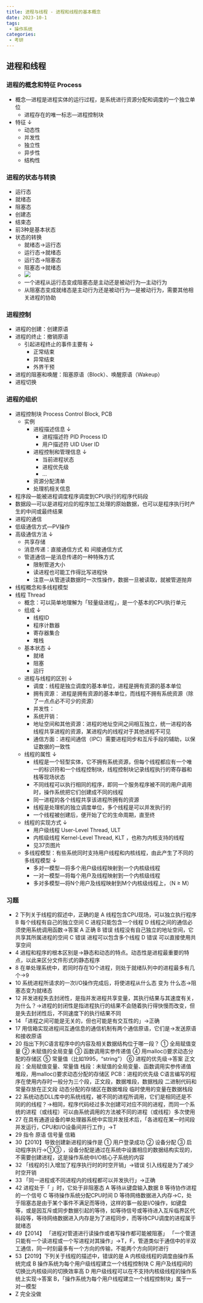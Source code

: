 ```yaml
---
title: 进程与线程 - 进程和线程的基本概念
date: 2023-10-1
tags:
 - 操作系统
categories:
 - 考研
---
```


## 进程和线程

### 进程的概念和特征 Process
- 概念―进程是进程实体的运行过程，是系统进行资源分配和调度的一个独立单位
    - 进程存在的唯一标志―进程控制块
- 特征 ↓ 
    - 动态性
    - 并发性
    - 独立性
    - 异步性
    - 结构性
### 进程的状态与转换
- 运行态
- 就绪态
- 阻塞态
- 创建态
- 结束态
- 前3种是基本状态
- 状态的转换
    - 就绪态→运行态
    - 运行态→就绪态
    - 运行态→阻塞态
    - 阻塞态→就绪态
    - ![](https://th.bing.com/th/id/Rac88fec7ff0914ae100f5e5e16e8dcfe?rik=7YelQuouaD%2bGjA&riu=http%3a%2f%2fbbs.yanzhishi.cn%2fimage%2fshow%2fattachments-2020-06-xiLvreQp5eddd748e949a.jpg&ehk=ltevwD1oUrnv7VDTg627MgfwonKq5e28Z%2bNCcgsA8E8%3d&risl=&pid=ImgRaw)
    - 一个进程从运行态变成阻塞态是主动还是被动行为―主动行为
    - 从阻塞态变成就绪态是主动行为还是被动行为―是被动行为，需要其他相关进程的协助
### 进程控制
- 进程的创建：创建原语
- 进程的终止：撤销原语
    - 引起进程终止的事件主要有 ↓ 
        - 正常结束
        - 异常结束
        - 外界干预
- 进程的阻塞和唤醒：阻塞原语（Block）、唤醒原语（Wakeup）
- 进程切换
### 进程的组织
- 进程控制块 Process Control Block, PCB
    - 实例
        - 进程描述信息 ↓ 
            - 进程描述符 PID Process ID
            - 用户描述符 UID User ID
        - 进程控制和管理信息 ↓ 
            - 当前进程状态
            - 进程优先级
            - ...
        - 资源分配清单
        - 处理机相关信息
- 程序段―能被进程调度程序调度到CPU执行的程序代码段
- 数据段―可以是进程对应的程序加工处理的原始数据，也可以是程序执行时产生的中间或最终结果
- 进程的通信
- 低级通信方式―PV操作
- 高级通信方法 ↓ 
    - 共享存储
    - 消息传递：直接通信方式 和 间接通信方式
    - 管道通信―是消息传递的一种特殊方式
        - 限制管道大小
        - 读进程也可能工作得比写进程快
        - 注意―从管道读数据时一次性操作，数据一旦被读取，就被管道抛弃
- 线程概念和多线程模型
- 线程 Thread
    - 概念：可以简单地理解为「轻量级进程」，是一个基本的CPU执行单元
    - 组成 ↓ 
        - 线程ID
        - 程序计数器
        - 寄存器集合
        - 堆栈
    - 基本状态 ↓ 
        - 就绪
        - 阻塞
        - 运行
    - 进程与线程的区别 ↓ 
        - 调度：线程是独立调度的基本单位，进程是拥有资源的基本单位
        - 拥有资源： 进程是拥有资源的基本单位，而线程不拥有系统资源（除了一点点必不可少的资源）
        - 并发性：
        - 系统开销：
        - 地址空间和其他资源：进程的地址空间之间相互独立，统一进程的各线程共享进程的资源，某进程内的线程对于其他进程不可见
        - 通信方面：进程间通信（IPC）需要进程同步和互斥手段的辅助，以保证数据的一致性
    - 线程的属性 ↓ 
        - 线程是一个轻型实体，它不拥有系统资源，但每个线程都应有一个唯一的标识符和一个线程控制块，线程控制块记录线程执行的寄存器和栈等现场状态
        - 不同线程可以执行相同的程序，即同一个服务程序被不同的用户调用时，操作系统把它们创建成不同的线程
        - 同一进程的各个线程共享该进程所拥有的资源
        - 线程是处理机的独立调度单位，多个线程是可以并发执行的
        - 一个线程被创建后，便开始了它的生命周期，直至终
    - 线程的实现方式 ↓ 
        - 用户级线程 User-Level Thread, ULT
        - 内核级线程 Kernel-Level Thread, KLT ，也称为内核支持的线程
        - 见37页图片
    - 多线程模型：有些系统同时支持用户线程和内核线程，由此产生了不同的多线程模型 ↓ 
        - 多对一模型―将多个用户级线程映射到一个内核级线程
        - 一对一模型―将每个用户及线程映射到一个内核级线程
        - 多对多模型―将N个用户及线程映射到M个内核级线程上，（N ≥ M）
### 习题
- 2 下列关于线程的叙述中，正确的是
A 线程包含CPU现场，可以独立执行程序
B 每个线程有自己的独立空间
C 进程只能包含一个线程
D 线程之间的通信必须使用系统调用函数→答案
A 正确
B 错误 线程没有自己独立的地址空间，它共享其所属进程的空间
C 错误 进程可以包含多个线程
D 错误 可以直接使用共享空间
- 4 进程和程序的根本区别是→静态和动态的特点。动态性是进程最重要的特点，以此来区分文件形式的静态程序
- 8 在单处理系统中，若同时存在10个进程，则处于就绪队列中的进程最多有几个→9
- 10 系统进程所请求的一次I/O操作完成后，将使进程从什么态 变为 什么态→阻塞态变为就绪态
- 12 并发进程失去封闭性，是指并发进程共享变量，其执行结果与其速度有关，为什么？→进程的封闭性是指进程执行的结果不会随着执行得快慢而改变，但是失去封闭性后，不同速度下的执行结果不同
- 14 「进程之间可能是无关的，但也可能是有交互性的」→正确
- 17 用信箱实现进程间互通信息的通信机制有两个通信原语，它们是→发送原语和接收原语
- 20 指出下列C语言程序中的内容及相关数据结构位于哪一段？
① 全局赋值变量 
② 未赋值的全局变量 
③ 函数调用实参传递值 
④ 用malloc()要求动态分配的存储区
⑤ 常量值（比如1995，“string"）
⑥ 进程的优先级→答案
正文段：全局赋值变量、常量值
栈段：未赋值的全局变量、函数调用实参传递值
堆段，用malloc()要求动态分配的存储区
PCB：进程的优先级
C语言编写的程序在使用内存时一般分为三个段，正文段，数据堆段，数据栈段
二进制代码和常量存放在正文段
动态分配的存储区在数据堆段
临时使用的变量在数据栈段
- 22 系统动态DLL库中的系统线程，被不同的进程所调用，它们是相同还是不同的的线程？→相同，程序代码经过多次创建可对应不同的进程，而同一个系统的进程（或线程）可以由系统调用的方法被不同的进程（或线程）多次使用
- 27 在具有通道设备的单处理器系统中实现并发技术后，「各进程在某一时间段并发运行，CPU和I/O设备间并行工作」→T
- 29 指令 原语 信号量 信箱
- 30【2010】导致创建新进程的操作是
① 用户登录成功 
② 设备分配 
③ 启动程序执行→①③ ，设备分配是通过在系统中设置相应的数据结构实现的，不需要创建进程，这是操作系统中I/O核心子系统的内容
- 32 「线程的引入增加了程序执行时的时空开销」→错误 引入线程是为了减少时空开销
- 33 「同一进程或不同进程内的线程都可以并发执行」→正确
- 42 进程处于「 」时，它处于非阻塞态 
A 等待从键盘输入数据 
B 等待协作进程的一个信号 
C 等待操作系统分配CPU时间 
D 等待网络数据进入内存→C，处于阻塞态是由于某个事件不满足而等待，这样的事一般是I/O操作，如键盘等，或是因互斥或同步数据引起的等待，如等待信号或等待进入互斥临界区代码段等，等待网络数据进入内存是为了进程同步，而等待CPU调度的进程属于就绪态
- 49【2014】
「进程对管道进行读操作或者写操作都可能被阻塞」
「一个管道只能有一个读进程或一个写进程对其操作」→T，F，管道类似于通信中的半双工通信，同一时刻最多有一个方向的传输，不能两个方向同时进行
- 53【2019】下列关于线程的描述中，错误的是
A 内核级线程的调度由操作系统完成
B 操作系统为每个用户级线程建立一个线程控制块
C 用户及线程间的切换比内核级间的切换效率高
D 用户级线程可以在不支持内核级线程的操作系统上实现→答案
B，「操作系统为每个用户线程建立一个线程控制块」属于一对一模型
- Z 完全没做
